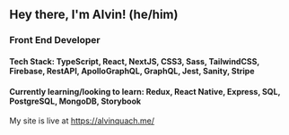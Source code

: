 ## Hey there, I'm Alvin! (he/him)

### Front End Developer

#### Tech Stack: TypeScript, React, NextJS, CSS3, Sass, TailwindCSS, Firebase, RestAPI, ApolloGraphQL, GraphQL, Jest, Sanity, Stripe

#### Currently learning/looking to learn: Redux, React Native, Express, SQL, PostgreSQL, MongoDB, Storybook

My site is live at https://alvinquach.me/


